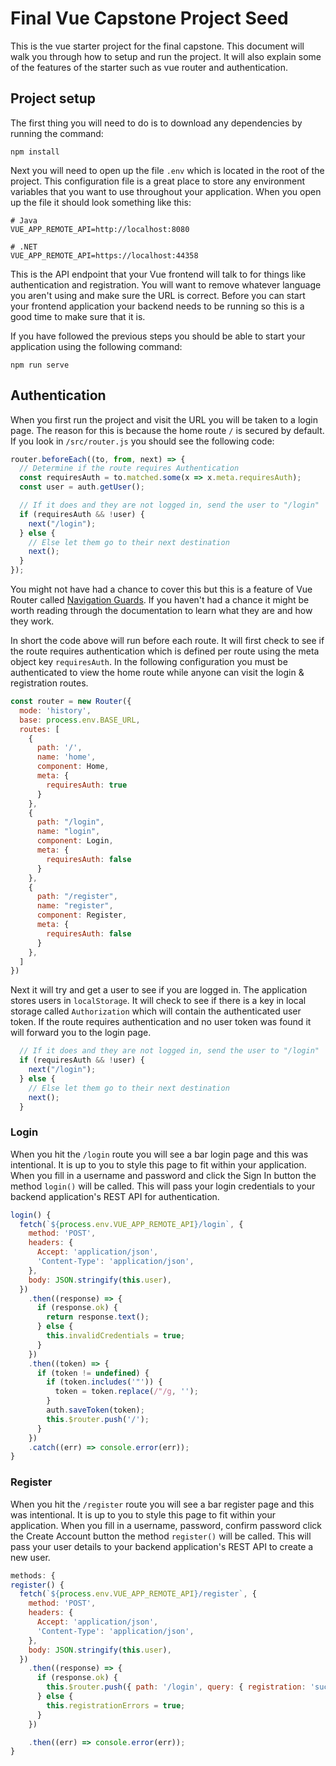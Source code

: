 # Final Vue Capstone Project Seed

This is the vue starter project for the final capstone. This document will walk you through how to setup and run the project. It will also explain some of the features of the starter such as vue router and authentication.

## Project setup

The first thing you will need to do is to download any dependencies by running the command:

```
npm install
```

Next you will need to open up the file `.env` which is located in the root of the project. This configuration file is a great place to store any environment variables that you want to use throughout your application. When you open up the file it should look something like this:

```
# Java
VUE_APP_REMOTE_API=http://localhost:8080

# .NET
VUE_APP_REMOTE_API=https://localhost:44358
```

This is the API endpoint that your Vue frontend will talk to for things like authentication and registration. You will want to remove whatever language you aren't using and make sure the URL is correct. Before you can start your frontend application your backend needs to be running so this is a good time to make sure that it is.


If you have followed the previous steps you should be able to start your application using the following command:

```
npm run serve
```

## Authentication

When you first run the project and visit the URL you will be taken to a login page. The reason for this is because the home route `/` is secured by default. If you look in `/src/router.js` you should see the following code:

```js
router.beforeEach((to, from, next) => {
  // Determine if the route requires Authentication
  const requiresAuth = to.matched.some(x => x.meta.requiresAuth);
  const user = auth.getUser();

  // If it does and they are not logged in, send the user to "/login"
  if (requiresAuth && !user) {
    next("/login");
  } else {
    // Else let them go to their next destination
    next();
  }
});
```

You might not have had a chance to cover this but this is a feature of Vue Router called [Navigation Guards](https://router.vuejs.org/guide/advanced/navigation-guards.html). If you haven't had a chance it might be worth reading through the documentation to learn what they are and how they work.

In short the code above will run before each route. It will first check to see if the route requires authentication which is defined per route using the meta object key `requiresAuth`. In the following configuration you must be authenticated to view the home route while anyone can visit the login & registration routes.

```js
const router = new Router({
  mode: 'history',
  base: process.env.BASE_URL,
  routes: [
    {
      path: '/',
      name: 'home',
      component: Home,
      meta: {
        requiresAuth: true
      }
    },
    {
      path: "/login",
      name: "login",
      component: Login,
      meta: {
        requiresAuth: false
      }
    },
    {
      path: "/register",
      name: "register",
      component: Register,
      meta: {
        requiresAuth: false
      }
    },
  ]
})
```

Next it will try and get a user to see if you are logged in. The application stores users in `localStorage`. It will check to see if there is a key in local storage called `Authorization` which will contain the authenticated user token. If the route requires authentication and no user token was found it will forward you to the login page.

```js
  // If it does and they are not logged in, send the user to "/login"
  if (requiresAuth && !user) {
    next("/login");
  } else {
    // Else let them go to their next destination
    next();
  }
```

### Login

When you hit the `/login` route you will see a bar login page and this was intentional. It is up to you to style this page to fit within your application. When you fill in a username and password and click the Sign In button the method `login()` will be called. This will pass your login credentials to your backend application's REST API for authentication.

```js
login() {
  fetch(`${process.env.VUE_APP_REMOTE_API}/login`, {
    method: 'POST',
    headers: {
      Accept: 'application/json',
      'Content-Type': 'application/json',
    },
    body: JSON.stringify(this.user),
  })
    .then((response) => {
      if (response.ok) {
        return response.text();
      } else {
        this.invalidCredentials = true;
      }
    })
    .then((token) => {
      if (token != undefined) {
        if (token.includes('"')) {
          token = token.replace(/"/g, '');
        }
        auth.saveToken(token);
        this.$router.push('/');
      }
    })
    .catch((err) => console.error(err));
}
```

### Register

When you hit the `/register` route you will see a bar register page and this was intentional. It is up to you to style this page to fit within your application. When you fill in a username, password, confirm password click the Create Account button the method `register()` will be called. This will pass your user details to your backend application's REST API to create a new user.

```js
methods: {
register() {
  fetch(`${process.env.VUE_APP_REMOTE_API}/register`, {
    method: 'POST',
    headers: {
      Accept: 'application/json',
      'Content-Type': 'application/json',
    },
    body: JSON.stringify(this.user),
  })
    .then((response) => {
      if (response.ok) {
        this.$router.push({ path: '/login', query: { registration: 'success' } });
      } else {
        this.registrationErrors = true;
      }
    })

    .then((err) => console.error(err));
}
```
